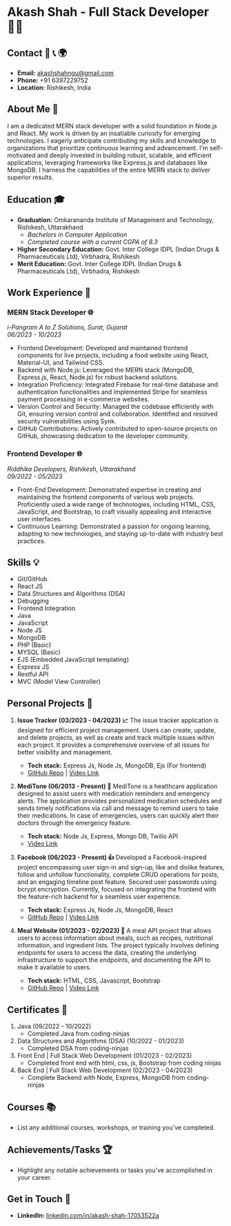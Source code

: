 # Akash Shah - Full Stack Developer 👨‍💻

## Contact 📧 📞 🌍
- **Email:** akashshahngu@gmail.com
- **Phone:** +91 6397229752
- **Location:** Rishikesh, India

## About Me 🚀
I am a dedicated MERN stack developer with a solid foundation in Node.js and React. My work is driven by an insatiable curiosity for emerging technologies. I eagerly anticipate contributing my skills and knowledge to organizations that prioritize continuous learning and advancement. I'm self-motivated and deeply invested in building robust, scalable, and efficient applications, leveraging frameworks like Express.js and databases like MongoDB. I harness the capabilities of the entire MERN stack to deliver superior results.

## Education 🎓
- **Graduation:** Omkarananda Institute of Management and Technology, Rishikesh, Uttarakhand
  - *Bachelors in Computer Application*
  - *Completed course with a current CGPA of 8.3*
- **Higher Secondary Education:** Govt. Inter College IDPL (Indian Drugs & Pharmaceuticals Ltd), Virbhadra, Rishikesh
- **Merit Education:** Govt. Inter College IDPL (Indian Drugs & Pharmaceuticals Ltd), Virbhadra, Rishikesh

## Work Experience 💼

### MERN Stack Developer 🌐
*i-Pangram A to Z Solutions, Surat, Gujarat*  
*06/2023 - 10/2023*

- Frontend Development: Developed and maintained frontend components for live projects, including a food website using React, Material-UI, and Tailwind CSS.
- Backend with Node.js: Leveraged the MERN stack (MongoDB, Express.js, React, Node.js) for robust backend solutions.
- Integration Proficiency: Integrated Firebase for real-time database and authentication functionalities and implemented Stripe for seamless payment processing in e-commerce websites.
- Version Control and Security: Managed the codebase efficiently with Git, ensuring version control and collaboration. Identified and resolved security vulnerabilities using Synk.
- GitHub Contributions: Actively contributed to open-source projects on GitHub, showcasing dedication to the developer community.

### Frontend Developer 🌐
*Riddhika Developers, Rishikesh, Uttarakhand*  
*09/2022 - 05/2023*

- Front-End Development: Demonstrated expertise in creating and maintaining the frontend components of various web projects. Proficiently used a wide range of technologies, including HTML, CSS, JavaScript, and Bootstrap, to craft visually appealing and interactive user interfaces.
- Continuous Learning: Demonstrated a passion for ongoing learning, adapting to new technologies, and staying up-to-date with industry best practices.

## Skills 💡
- Git/GitHub
- React JS
- Data Structures and Algorithms (DSA)
- Debugging
- Frontend Integration
- Java
- JavaScript
- Node JS
- MongoDB
- PHP (Basic)
- MYSQL (Basic)
- EJS (Embedded JavaScript templating)
- Express JS
- Restful API
- MVC (Model View Controller)

## Personal Projects 🚀

1. **Issue Tracker (03/2023 - 04/2023) 📈**
   The issue tracker application is designed for efficient project management. Users can create, update, and delete projects, as well as create and track multiple issues within each project. It provides a comprehensive overview of all issues for better visibility and management.
   - **Tech stack:** Express Js, Node Js, MongoDB, Ejs (For frontend)
   - [GitHub Repo](https://github.com/coding-destini/Issu-Tracker-Backend) | [Video Link](https://youtu.be/Lje_jX7l1-k)

2. **MediTone (06/2013 - Present) 🏥**
   MediTone is a healthcare application designed to assist users with medication reminders and emergency alerts. The application provides personalized medication schedules and sends timely notifications via call and message to remind users to take their medications. In case of emergencies, users can quickly alert their doctors through the emergency feature.
   - **Tech stack:** Node Js, Express, Mongo DB, Twilio API
   - [Video Link](https://youtu.be/5OCv5mY0Tok)

3. **Facebook (06/2023 - Present) 👍**
   Developed a Facebook-inspired project encompassing user sign-in and sign-up, like and dislike features, follow and unfollow functionality, complete CRUD operations for posts, and an engaging timeline post feature. Secured user passwords using bcrypt encryption. Currently, focused on integrating the frontend with the feature-rich backend for a seamless user experience.
   - **Tech stack:** Express Js, Node Js, MongoDB, React
   - [GitHub Repo](https://github.com/coding-destini/Facebook_Clone/tree/master) | [Video Link](https://youtu.be/wiF75d3HdDI)

4. **Meal Website (01/2023 - 02/2023) 🍔**
   A meal API project that allows users to access information about meals, such as recipes, nutritional information, and ingredient lists. The project typically involves defining endpoints for users to access the data, creating the underlying infrastructure to support the endpoints, and documenting the API to make it available to users.
   - **Tech stack:** HTML, CSS, Javascript, Bootstrap
   - [GitHub Repo](https://github.com/coding-destini/Meal-Website-Using-ApI) | [Video Link](https://youtu.be/qxh-jKylI-U])

## Certificates 📜
1. Java (09/2022 - 10/2022)
   - Completed Java from coding-ninjas
2. Data Structures and Algorithms (DSA) (10/2022 - 01/2023)
   - Completed DSA from coding-ninjas
3. Front End | Full Stack Web Development (01/2023 - 02/2023)
   - Completed front end with html, css, js, Bootstrap from coding ninjas
4. Back End | Full Stack Web Development (02/2023 - 04/2023)
   - Complete Backend with Node, Express, MongoDB from coding-ninjas

## Courses 📚
- List any additional courses, workshops, or training you've completed.

## Achievements/Tasks 🏆
- Highlight any notable achievements or tasks you've accomplished in your career.

## Get in Touch 📱
- **LinkedIn:** [linkedin.com/in/akash-shah-17053522a](insert_link_here)
